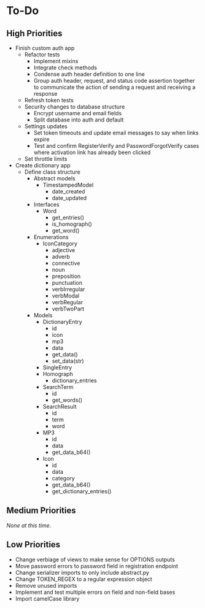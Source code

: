 # To-Do

## High Priorities

- Finish custom auth app
  - Refactor tests
    - Implement mixins
    - Integrate check methods
    - Condense auth header definition to one line
    - Group auth header, request, and status code assertion together to
      communicate the action of sending a request and receiving a response
  - Refresh token tests
  - Security changes to database structure
    - Encrypt username and email fields
    - Split database into auth and default
  - Settings updates
    - Set token timeouts and update email messages to say when links expire
    - Test and confirm RegisterVerify and PasswordForgotVerify cases where
      activation link has already been clicked
  - Set throttle limits
- Create dictionary app
  - Define class structure
    - Abstract models
      - TimestampedModel
        - date_created
        - date_updated
    - Interfaces
      - Word
        - get_entries()
        - is_homograph()
        - get_word()
    - Enumerations
      - IconCategory
        - adjective
        - adverb
        - connective
        - noun
        - preposition
        - punctuation
        - verbIrregular
        - verbModal
        - verbRegular
        - verbTwoPart
    - Models
      - DictionaryEntry
        - id
        - icon
        - mp3
        - data
        - get_data()
        - set_data(str)
      - SingleEntry
      - Homograph
        - dictionary_entries
      - SearchTerm
        - id
        - get_words()
      - SearchResult
        - id
        - term
        - word
      - MP3
        - id
        - data
        - get_data_b64()
      - Icon
        - id
        - data
        - category
        - get_data_b64()
        - get_dictionary_entries()

## Medium Priorities

_None at this time._

## Low Priorities

- Change verbiage of views to make sense for OPTIONS outputs
- Move password errors to password field in registration endpoint
- Change serializer imports to only include abstract.py
- Change TOKEN_REGEX to a regular expression object
- Remove unused imports
- Implement and test multiple errors on field and non-field bases
- Import camelCase library
